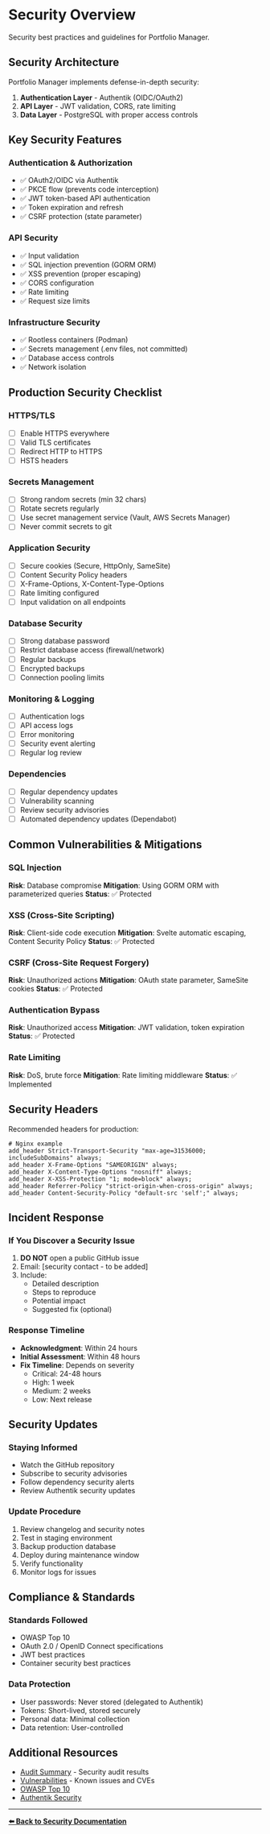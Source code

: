 # Security Overview

Security best practices and guidelines for Portfolio Manager.

## Security Architecture

Portfolio Manager implements defense-in-depth security:

1. **Authentication Layer** - Authentik (OIDC/OAuth2)
2. **API Layer** - JWT validation, CORS, rate limiting
3. **Data Layer** - PostgreSQL with proper access controls

## Key Security Features

### Authentication & Authorization
- ✅ OAuth2/OIDC via Authentik
- ✅ PKCE flow (prevents code interception)
- ✅ JWT token-based API authentication
- ✅ Token expiration and refresh
- ✅ CSRF protection (state parameter)

### API Security
- ✅ Input validation
- ✅ SQL injection prevention (GORM ORM)
- ✅ XSS prevention (proper escaping)
- ✅ CORS configuration
- ✅ Rate limiting
- ✅ Request size limits

### Infrastructure Security
- ✅ Rootless containers (Podman)
- ✅ Secrets management (.env files, not committed)
- ✅ Database access controls
- ✅ Network isolation

## Production Security Checklist

### HTTPS/TLS
- [ ] Enable HTTPS everywhere
- [ ] Valid TLS certificates
- [ ] Redirect HTTP to HTTPS
- [ ] HSTS headers

### Secrets Management
- [ ] Strong random secrets (min 32 chars)
- [ ] Rotate secrets regularly
- [ ] Use secret management service (Vault, AWS Secrets Manager)
- [ ] Never commit secrets to git

### Application Security
- [ ] Secure cookies (Secure, HttpOnly, SameSite)
- [ ] Content Security Policy headers
- [ ] X-Frame-Options, X-Content-Type-Options
- [ ] Rate limiting configured
- [ ] Input validation on all endpoints

### Database Security
- [ ] Strong database password
- [ ] Restrict database access (firewall/network)
- [ ] Regular backups
- [ ] Encrypted backups
- [ ] Connection pooling limits

### Monitoring & Logging
- [ ] Authentication logs
- [ ] API access logs
- [ ] Error monitoring
- [ ] Security event alerting
- [ ] Regular log review

### Dependencies
- [ ] Regular dependency updates
- [ ] Vulnerability scanning
- [ ] Review security advisories
- [ ] Automated dependency updates (Dependabot)

## Common Vulnerabilities & Mitigations

### SQL Injection
**Risk**: Database compromise
**Mitigation**: Using GORM ORM with parameterized queries
**Status**: ✅ Protected

### XSS (Cross-Site Scripting)
**Risk**: Client-side code execution
**Mitigation**: Svelte automatic escaping, Content Security Policy
**Status**: ✅ Protected

### CSRF (Cross-Site Request Forgery)
**Risk**: Unauthorized actions
**Mitigation**: OAuth state parameter, SameSite cookies
**Status**: ✅ Protected

### Authentication Bypass
**Risk**: Unauthorized access
**Mitigation**: JWT validation, token expiration
**Status**: ✅ Protected

### Rate Limiting
**Risk**: DoS, brute force
**Mitigation**: Rate limiting middleware
**Status**: ✅ Implemented

## Security Headers

Recommended headers for production:

```nginx
# Nginx example
add_header Strict-Transport-Security "max-age=31536000; includeSubDomains" always;
add_header X-Frame-Options "SAMEORIGIN" always;
add_header X-Content-Type-Options "nosniff" always;
add_header X-XSS-Protection "1; mode=block" always;
add_header Referrer-Policy "strict-origin-when-cross-origin" always;
add_header Content-Security-Policy "default-src 'self';" always;
```

## Incident Response

### If You Discover a Security Issue

1. **DO NOT** open a public GitHub issue
2. Email: [security contact - to be added]
3. Include:
   - Detailed description
   - Steps to reproduce
   - Potential impact
   - Suggested fix (optional)

### Response Timeline

- **Acknowledgment**: Within 24 hours
- **Initial Assessment**: Within 48 hours
- **Fix Timeline**: Depends on severity
  - Critical: 24-48 hours
  - High: 1 week
  - Medium: 2 weeks
  - Low: Next release

## Security Updates

### Staying Informed

- Watch the GitHub repository
- Subscribe to security advisories
- Follow dependency security alerts
- Review Authentik security updates

### Update Procedure

1. Review changelog and security notes
2. Test in staging environment
3. Backup production database
4. Deploy during maintenance window
5. Verify functionality
6. Monitor logs for issues

## Compliance & Standards

### Standards Followed

- OWASP Top 10
- OAuth 2.0 / OpenID Connect specifications
- JWT best practices
- Container security best practices

### Data Protection

- User passwords: Never stored (delegated to Authentik)
- Tokens: Short-lived, stored securely
- Personal data: Minimal collection
- Data retention: User-controlled

## Additional Resources

- [Audit Summary](audit-summary.md) - Security audit results
- [Vulnerabilities](vulnerabilities.md) - Known issues and CVEs
- [OWASP Top 10](https://owasp.org/www-project-top-ten/)
- [Authentik Security](https://goauthentik.io/docs/security/)

---

**[⬅️ Back to Security Documentation](README.md)**
